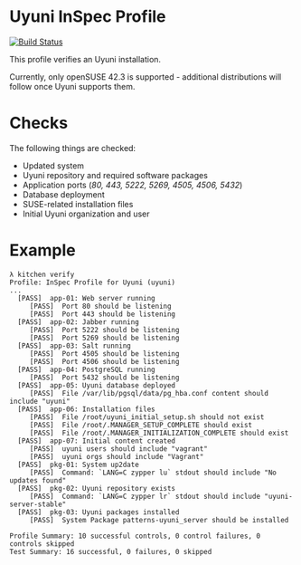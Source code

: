 # Uyuni InSpec Profile

[![Build Status](https://travis-ci.org/stdevel/uyuni-inspec.svg?branch=master)](https://travis-ci.org/stdevel/uyuni-inspec)

This profile verifies an Uyuni installation.

Currently, only openSUSE 42.3 is supported - additional distributions will follow once Uyuni supports them.

# Checks
The following things are checked:
- Updated system
- Uyuni repository and required software packages
- Application ports (*80, 443, 5222, 5269, 4505, 4506, 5432*)
- Database deployment
- SUSE-related installation files
- Initial Uyuni organization and user

# Example
```
λ kitchen verify
Profile: InSpec Profile for Uyuni (uyuni)
...
  [PASS]  app-01: Web server running
     [PASS]  Port 80 should be listening
     [PASS]  Port 443 should be listening
  [PASS]  app-02: Jabber running
     [PASS]  Port 5222 should be listening
     [PASS]  Port 5269 should be listening
  [PASS]  app-03: Salt running
     [PASS]  Port 4505 should be listening
     [PASS]  Port 4506 should be listening
  [PASS]  app-04: PostgreSQL running
     [PASS]  Port 5432 should be listening
  [PASS]  app-05: Uyuni database deployed
     [PASS]  File /var/lib/pgsql/data/pg_hba.conf content should include "uyuni"
  [PASS]  app-06: Installation files
     [PASS]  File /root/uyuni_initial_setup.sh should not exist
     [PASS]  File /root/.MANAGER_SETUP_COMPLETE should exist
     [PASS]  File /root/.MANAGER_INITIALIZATION_COMPLETE should exist
  [PASS]  app-07: Initial content created
     [PASS]  uyuni users should include "vagrant"
     [PASS]  uyuni orgs should include "Vagrant"
  [PASS]  pkg-01: System up2date
     [PASS]  Command: `LANG=C zypper lu` stdout should include "No updates found"
  [PASS]  pkg-02: Uyuni repository exists
     [PASS]  Command: `LANG=C zypper lr` stdout should include "uyuni-server-stable"
  [PASS]  pkg-03: Uyuni packages installed
     [PASS]  System Package patterns-uyuni_server should be installed

Profile Summary: 10 successful controls, 0 control failures, 0 controls skipped
Test Summary: 16 successful, 0 failures, 0 skipped
```
